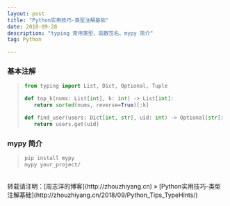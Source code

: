 ```yaml
---
layout: post
title: "Python实用技巧-类型注解基础"
date: 2018-09-28 
description: "typing 常用类型、函数签名、mypy 简介"
tag: Python 

---
```


### 基本注解

>```python
>from typing import List, Dict, Optional, Tuple
>
>def top_k(nums: List[int], k: int) -> List[int]:
>    return sorted(nums, reverse=True)[:k]
>
>def find_user(users: Dict[int, str], uid: int) -> Optional[str]:
>    return users.get(uid)
>```

### mypy 简介

>```bash
>pip install mypy
>mypy your_project/
>```

<br>
转载请注明：[周志洋的博客](http://zhouzhiyang.cn) » [Python实用技巧-类型注解基础](http://zhouzhiyang.cn/2018/09/Python_Tips_TypeHints/) 


